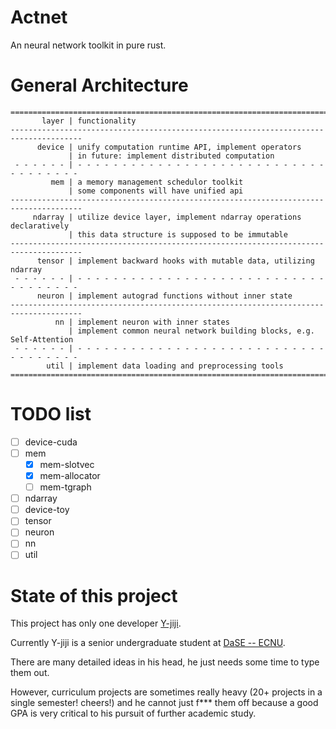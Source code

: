 # Actnet
An neural network toolkit in pure rust. 

# General Architecture

```
======================================================================================
       layer | functionality
--------------------------------------------------------------------------------------
      device | unify computation runtime API, implement operators
             | in future: implement distributed computation
 - - - - - - | - - - - - - - - - - - - - - - - - - - - - - - - - - - - - - - - - - - -
         mem | a memory management schedulor toolkit
             | some components will have unified api
--------------------------------------------------------------------------------------
     ndarray | utilize device layer, implement ndarray operations declaratively
             | this data structure is supposed to be immutable
--------------------------------------------------------------------------------------
      tensor | implement backward hooks with mutable data, utilizing ndarray
 - - - - - - | - - - - - - - - - - - - - - - - - - - - - - - - - - - - - - - - - - - -
      neuron | implement autograd functions without inner state
--------------------------------------------------------------------------------------
          nn | implement neuron with inner states
             | implement common neural network building blocks, e.g. Self-Attention
 - - - - - - | - - - - - - - - - - - - - - - - - - - - - - - - - - - - - - - - - - - -
        util | implement data loading and preprocessing tools
======================================================================================
```

# TODO list

- [ ] device-cuda
- [ ] mem
  - [x] mem-slotvec
  - [x] mem-allocator
  - [ ] mem-tgraph
- [ ] ndarray
- [ ] device-toy
- [ ] tensor
- [ ] neuron
- [ ] nn
- [ ] util

# State of this project

This project has only one developer [Y-jiji](https://github.com/Y-jiji). 

Currently Y-jiji is a senior undergraduate student at [DaSE -- ECNU](https://www.ecnu.edu.cn/wzcd/xxgk/yxsz.htm). 

There are many detailed ideas in his head, he just needs some time to type them out. 

However, curriculum projects are sometimes really heavy (20+ projects in a single semester! cheers!) and he cannot just f\*\*\* them off because a good GPA is very critical to his pursuit of further academic study. 
